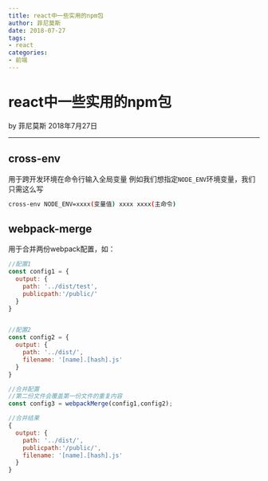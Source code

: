 ```yaml
---
title: react中一些实用的npm包
author: 菲尼莫斯
date: 2018-07-27
tags:
- react
categories:
- 前端
---
```


# react中一些实用的npm包

by 菲尼莫斯 2018年7月27日

---

## cross-env

用于跨开发环境在命令行输入全局变量
例如我们想指定```NODE_ENV```环境变量，我们只需这么写
```bash
cross-env NODE_ENV=xxxx(变量值) xxxx xxxx(主命令)
```

## webpack-merge

用于合并两份webpack配置，如：
```js
//配置1
const config1 = {
  output: {
    path: '../dist/test',
    publicpath:'/public/'
  }
}


//配置2
const config2 = {
  output: {
    path: '../dist/',
    filename: '[name].[hash].js'
  }
}

//合并配置
//第二份文件会覆盖第一份文件的重复内容
const config3 = webpackMerge(config1,config2);

//合并结果
{
  output: {
    path: '../dist/',
    publicpath:'/public/',
    filename: '[name].[hash].js'
  }
}

```


